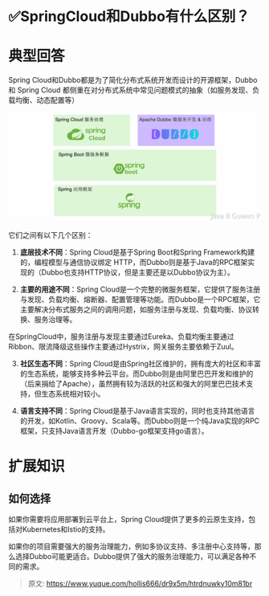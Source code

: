 # ✅SpringCloud和Dubbo有什么区别？


# 典型回答

Spring Cloud和Dubbo都是为了简化分布式系统开发而设计的开源框架，Dubbo 和 Spring Cloud 都侧重在对分布式系统中常见问题模式的抽象（如服务发现、负载均衡、动态配置等）

![1680876421773-804789b4-187c-4829-8f0d-b05ed7b16952.png](./img/W3Z-ZkPMbn4SKxVh/1680876421773-804789b4-187c-4829-8f0d-b05ed7b16952-916439.png)


它们之间有以下几个区别：

1. **底层技术不同**：Spring Cloud是基于Spring Boot和Spring Framework构建的，编程模型与通信协议绑定 HTTP，而Dubbo则是基于Java的RPC框架实现的（Dubbo也支持HTTP协议，但是主要还是以Dubbo协议为主）。

2. **主要的用途不同**：Spring Cloud是一个完整的微服务框架，它提供了服务注册与发现、负载均衡、熔断器、配置管理等功能。而Dubbo是一个RPC框架，它主要解决分布式服务之间的调用问题，如服务注册与发现、负载均衡、协议转换、服务治理等。

在SpringCloud中，服务注册与发现主要通过Eureka、负载均衡主要通过Ribbon、限流降级这些操作主要通过Hystrix，网关服务主要依赖于Zuul。

3. **社区生态不同**：Spring Cloud是由Spring社区维护的，拥有庞大的社区和丰富的生态系统，能够支持多种云平台。而Dubbo则是由阿里巴巴开发和维护的（后来捐给了Apache），虽然拥有较为活跃的社区和强大的阿里巴巴技术支持，但生态系统相对较小。

4. **语言支持不同**：Spring Cloud是基于Java语言实现的，同时也支持其他语言的开发，如Kotlin、Groovy、Scala等。而Dubbo则是一个纯Java实现的RPC框架，只支持Java语言开发（Dubbo-go框架支持go语言）。


 

# 扩展知识


## 如何选择

如果你需要将应用部署到云平台上，Spring Cloud提供了更多的云原生支持，包括对Kubernetes和Istio的支持。

如果你的项目需要强大的服务治理能力，例如多协议支持、多注册中心支持等，那么选择Dubbo可能更适合。Dubbo提供了强大的服务治理能力，可以满足各种不同的需求。


> 原文: <https://www.yuque.com/hollis666/dr9x5m/htrdnuwky10m81br>